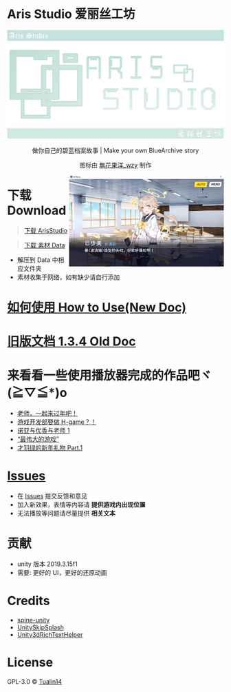 # Aris Studio 爱丽丝工坊

<div align="center">

<img src="./IMG_Aris_Studio_Logo.jpg" width="800">

做你自己的碧蓝档案故事 | Make your own BlueArchive story

图标由 [無花果洋\_wzy](https://b23.tv/RbW7CyF) 制作

</div>

<img align="right" src="./IMG_Aris_Studio_Demo_Preview.png" width="360">

# 下载 Download

> [下载 ArisStudio](https://github.com/Tualin14/ArisStudio/releases)

> [下载 素材 Data](https://oss.dza.vin/share@dzaaaaaa.com/baPlayer%E5%8F%AF%E7%94%A8%E7%B4%A0%E6%9D%90%E9%9B%86)

- 解压到 Data 中相应文件夹
- 素材收集于网络，如有缺少请自行添加

# [如何使用 How to Use(New Doc)](https://github.com/Tualin14/ArisStudio/wiki)

# [旧版文档 1.3.4 Old Doc](https://github.com/Tualin14/ArisStudio/tree/1.3.4.BackUp/Doc)

# 来看看一些使用播放器完成的作品吧ヾ(≧▽≦\*)o

- [老师，一起来过年吧！](https://b23.tv/9UdXBxk)
- [游戏开发部要做 H-game？！](https://b23.tv/QaqP4Ew)
- [诺亚与优香与老师 1](https://b23.tv/rkZMNXg)
- [“最伟大的游戏”](https://b23.tv/z18G8Fs)
- [才羽绿的新年礼物 Part.1](https://b23.tv/V9oeqd5)

# [Issues](https://github.com/Tualin14/ArisStudio/issues)

- 在 [Issues](https://github.com/Tualin14/ArisStudio/issues) 提交反馈和意见
- 加入新效果，表情等内容请 **提供游戏内出现位置**
- 无法播放等问题请尽量提供 **相关文本**

# 贡献

- unity 版本 2019.3.15f1
- 需要: 更好的 UI，更好的还原动画

# Credits

- [spine-unity](http://zh.esotericsoftware.com/spine-unity)
- [UnitySkipSplash](https://github.com/psygames/UnitySkipSplash)
- [Unity3dRichTextHelper](https://github.com/majecty/Unity3dRichTextHelper)

# License

GPL-3.0 © [Tualin14](https://github.com/Tualin14/ArisStudio)

